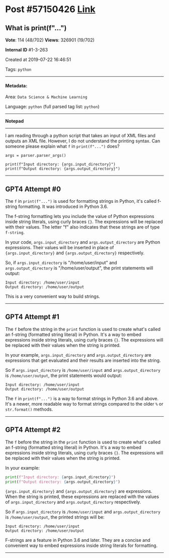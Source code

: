 
# Post \#57150426 [Link](https://stackoverflow.com/questions/57150426/)

## What is print(f"...")

**Vote**: 114 (48/702) **Views**: 326901 (19/702) 

**Internal ID** \#1-3-263

Created at 2019-07-22 16:46:51

Tags: `python`

----------

#### Metadata:

Area: `Data Science & Machine Learning`

Language: `python` (full parsed tag list: `python`)

----------

**Notepad**


----------

I am reading through a python script that takes an input of XML files and outputs an XML file. However, I do not understand the printing syntax. Can someone please explain what `f` in `print(f"...")` does?

```
args = parser.parser_args()

print(f"Input directory: {args.input_directory}")
print(f"Output directory: {args.output_directory}")
```



----------
        
## GPT4 Attempt \#0

The `f` in `print(f"...")` is used for formatting strings in Python, it's called f-string formatting. It was introduced in Python 3.6.

The f-string formatting lets you include the value of Python expressions inside string literals, using curly braces `{}`. The expressions will be replaced with their values. The letter "f" also indicates that these strings are of type `f-string`.

In your code, `args.input_directory` and `args.output_directory` are Python expressions. Their values will be inserted in place of `{args.input_directory}` and `{args.output_directory}` respectively.

So, if `args.input_directory` is "/home/user/input" and `args.output_directory` is "/home/user/output", the print statements will output:

```
Input directory: /home/user/input
Output directory: /home/user/output
```

This is a very convenient way to build strings.

--------

## GPT4 Attempt \#1

The `f` before the string in the `print` function is used to create what's called an f-string (formatted string literal) in Python. It's a way to embed expressions inside string literals, using curly braces `{}`. The expressions will be replaced with their values when the string is printed.

In your example, `args.input_directory` and `args.output_directory` are expressions that get evaluated and their results are inserted into the string.

So if `args.input_directory` is `/home/user/input` and `args.output_directory` is `/home/user/output`, the print statements would output:

```
Input directory: /home/user/input
Output directory: /home/user/output
```

The `f` in `print(f"...")` is a way to format strings in Python 3.6 and above. It's a newer, more readable way to format strings compared to the older `%` or `str.format()` methods.

--------

## GPT4 Attempt \#2

The `f` before the string in the `print` function is used to create what's called an f-string (formatted string literal) in Python. It's a way to embed expressions inside string literals, using curly braces `{}`. The expressions will be replaced with their values when the string is printed.

In your example:

```python
print(f"Input directory: {args.input_directory}")
print(f"Output directory: {args.output_directory}")
```

`{args.input_directory}` and `{args.output_directory}` are expressions. When the string is printed, these expressions are replaced with the values of `args.input_directory` and `args.output_directory` respectively.

So if `args.input_directory` is `/home/user/input` and `args.output_directory` is `/home/user/output`, the printed strings will be:

```
Input directory: /home/user/input
Output directory: /home/user/output
```

F-strings are a feature in Python 3.6 and later. They are a concise and convenient way to embed expressions inside string literals for formatting.

--------
